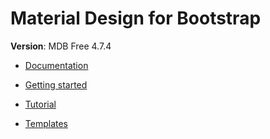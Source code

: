 # Material Design for Bootstrap

**Version**: MDB Free 4.7.4

* [Documentation](https://mdbootstrap.com/)

* [Getting started](https://mdbootstrap.com/docs/jquery/getting-started/download/)

* [Tutorial](https://mdbootstrap.com/education/bootstrap/)

* [Templates](https://mdbootstrap.com/templates/)

